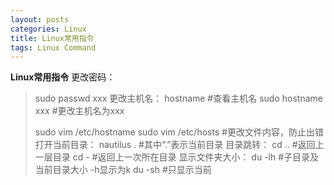```yaml
---
layout: posts
categories: Linux
title: Linux常用指令
tags: Linux Command
---
```


<strong>Linux常用指令</strong>
更改密码：
> sudo passwd xxx
更改主机名：
> hostname #查看主机名
> sudo hostname xxx #更改主机名为xxx
>
> sudo vim /etc/hostname
> sudo vim /etc/hosts #更改文件内容，防止出错
打开当前目录：
> nautilus . #其中“.”表示当前目录
目录跳转：
> cd .. #返回上一层目录
> cd - #返回上一次所在目录
显示文件夹大小：
> du -lh #子目录及当前目录大小 -h显示为k
> du -sh #只显示当前
